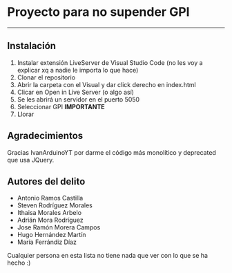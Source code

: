 # Proyecto para no supender GPI
---
## Instalación
1. Instalar extensión LiveServer de Visual Studio Code (no les voy a explicar xq  a nadie le importa lo que hace)
2.  Clonar el repositorio
3. Abrir la carpeta con el Visual y dar click derecho en index.html
4. Clicar en Open in Live Server (o algo así)
5. Se les abrirá un servidor en el puerto 5050
6. Seleccionar GPI  **IMPORTANTE**
7. Llorar

## Agradecimientos

Gracias IvanArduinoYT por darme el código más monolítico y deprecated que usa JQuery.

## Autores del delito

- Antonio Ramos Castilla
- Steven Rodríguez Morales
- Ithaisa Morales Arbelo
- Adrián Mora Rodríguez
- Jose Ramón Morera Campos
- Hugo Hernández Martín
- María Ferrándiz Díaz

Cualquier persona en esta lista no tiene nada que ver con lo que se ha hecho :)
